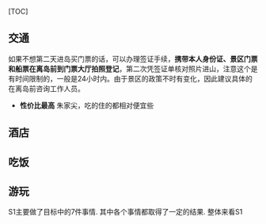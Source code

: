 



[TOC]

## 交通



如果不想第二天进岛买门票的话，可以办理签证手续，**携带本人身份证、景区门票和船票在离岛前到门票大厅拍照登记**，第二次凭签证单核对照片进山，注意这个是有时间限制的，一般是24小时内。由于景区的政策不时有变化，因此建议具体的在离岛前咨询工作人员。

* **性价比最高** 朱家尖，吃的住的都相对便宜些



## 酒店



## 吃饭



## 游玩





S1主要做了目标中的7件事情. 其中各个事情都取得了一定的结果. 整体来看S1